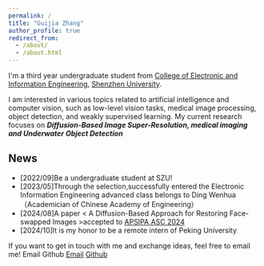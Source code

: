 ```yaml
---
permalink: /
title: "Guijia Zhang"
author_profile: true
redirect_from: 
  - /about/
  - /about.html
---
```


I'm a third year undergraduate student from [College of Electronic and Information Engineering](https://ceie.szu.edu.cn/), [Shenzhen University](https://www.szu.edu.cn/).

I am interested in various topics related to artificial intelligence and computer vision, such as low-level vision tasks, medical image processing, object detection, and weakly supervised learning. My current research focuses on ***Diffusion-Based Image Super-Resolution, medical imaging and Underwater Object Detection***


## News
* \[2022/09\]Be a undergraduate student at SZU!
* \[2023/05\]Through the selection,successfully entered the Electronic Information Engineering advanced class belongs to Ding Wenhua（Academician of Chinese Academy of Engineering）
* \[2024/08\]A paper < A Diffusion-Based Approach for Restoring Face-swapped Images >accepted to [APSIPA ASC 2024](http://8.218.206.158/welcome.html)
* \[2024/10\]It is my honor to be a remote intern of Peking University

If you want to get in touch with me and exchange ideas, feel free to email me! Email Github
[Email](xiongxiongchuji123@gmail.com)
[Github](https://github.com/xiongxiongchuji)
